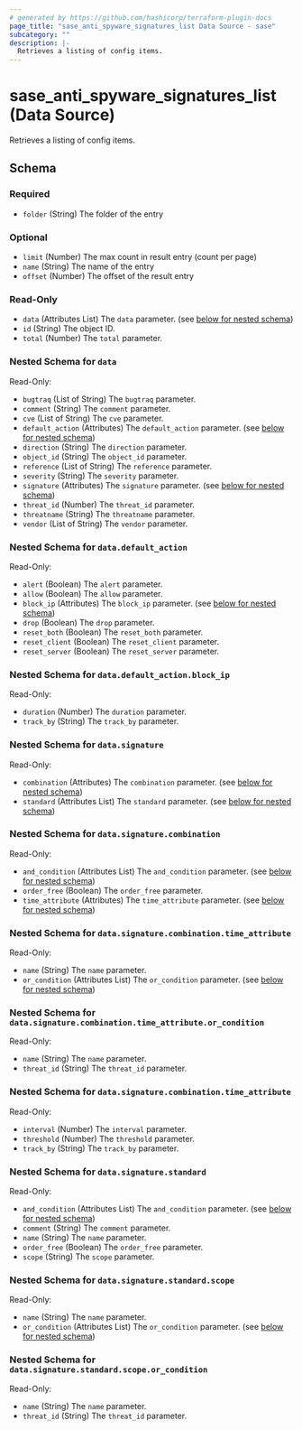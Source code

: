 ```yaml
---
# generated by https://github.com/hashicorp/terraform-plugin-docs
page_title: "sase_anti_spyware_signatures_list Data Source - sase"
subcategory: ""
description: |-
  Retrieves a listing of config items.
---
```


# sase_anti_spyware_signatures_list (Data Source)

Retrieves a listing of config items.



<!-- schema generated by tfplugindocs -->
## Schema

### Required

- `folder` (String) The folder of the entry

### Optional

- `limit` (Number) The max count in result entry (count per page)
- `name` (String) The name of the entry
- `offset` (Number) The offset of the result entry

### Read-Only

- `data` (Attributes List) The `data` parameter. (see [below for nested schema](#nestedatt--data))
- `id` (String) The object ID.
- `total` (Number) The `total` parameter.

<a id="nestedatt--data"></a>
### Nested Schema for `data`

Read-Only:

- `bugtraq` (List of String) The `bugtraq` parameter.
- `comment` (String) The `comment` parameter.
- `cve` (List of String) The `cve` parameter.
- `default_action` (Attributes) The `default_action` parameter. (see [below for nested schema](#nestedatt--data--default_action))
- `direction` (String) The `direction` parameter.
- `object_id` (String) The `object_id` parameter.
- `reference` (List of String) The `reference` parameter.
- `severity` (String) The `severity` parameter.
- `signature` (Attributes) The `signature` parameter. (see [below for nested schema](#nestedatt--data--signature))
- `threat_id` (Number) The `threat_id` parameter.
- `threatname` (String) The `threatname` parameter.
- `vendor` (List of String) The `vendor` parameter.

<a id="nestedatt--data--default_action"></a>
### Nested Schema for `data.default_action`

Read-Only:

- `alert` (Boolean) The `alert` parameter.
- `allow` (Boolean) The `allow` parameter.
- `block_ip` (Attributes) The `block_ip` parameter. (see [below for nested schema](#nestedatt--data--default_action--block_ip))
- `drop` (Boolean) The `drop` parameter.
- `reset_both` (Boolean) The `reset_both` parameter.
- `reset_client` (Boolean) The `reset_client` parameter.
- `reset_server` (Boolean) The `reset_server` parameter.

<a id="nestedatt--data--default_action--block_ip"></a>
### Nested Schema for `data.default_action.block_ip`

Read-Only:

- `duration` (Number) The `duration` parameter.
- `track_by` (String) The `track_by` parameter.



<a id="nestedatt--data--signature"></a>
### Nested Schema for `data.signature`

Read-Only:

- `combination` (Attributes) The `combination` parameter. (see [below for nested schema](#nestedatt--data--signature--combination))
- `standard` (Attributes List) The `standard` parameter. (see [below for nested schema](#nestedatt--data--signature--standard))

<a id="nestedatt--data--signature--combination"></a>
### Nested Schema for `data.signature.combination`

Read-Only:

- `and_condition` (Attributes List) The `and_condition` parameter. (see [below for nested schema](#nestedatt--data--signature--combination--and_condition))
- `order_free` (Boolean) The `order_free` parameter.
- `time_attribute` (Attributes) The `time_attribute` parameter. (see [below for nested schema](#nestedatt--data--signature--combination--time_attribute))

<a id="nestedatt--data--signature--combination--and_condition"></a>
### Nested Schema for `data.signature.combination.time_attribute`

Read-Only:

- `name` (String) The `name` parameter.
- `or_condition` (Attributes List) The `or_condition` parameter. (see [below for nested schema](#nestedatt--data--signature--combination--time_attribute--or_condition))

<a id="nestedatt--data--signature--combination--time_attribute--or_condition"></a>
### Nested Schema for `data.signature.combination.time_attribute.or_condition`

Read-Only:

- `name` (String) The `name` parameter.
- `threat_id` (String) The `threat_id` parameter.



<a id="nestedatt--data--signature--combination--time_attribute"></a>
### Nested Schema for `data.signature.combination.time_attribute`

Read-Only:

- `interval` (Number) The `interval` parameter.
- `threshold` (Number) The `threshold` parameter.
- `track_by` (String) The `track_by` parameter.



<a id="nestedatt--data--signature--standard"></a>
### Nested Schema for `data.signature.standard`

Read-Only:

- `and_condition` (Attributes List) The `and_condition` parameter. (see [below for nested schema](#nestedatt--data--signature--standard--and_condition))
- `comment` (String) The `comment` parameter.
- `name` (String) The `name` parameter.
- `order_free` (Boolean) The `order_free` parameter.
- `scope` (String) The `scope` parameter.

<a id="nestedatt--data--signature--standard--and_condition"></a>
### Nested Schema for `data.signature.standard.scope`

Read-Only:

- `name` (String) The `name` parameter.
- `or_condition` (Attributes List) The `or_condition` parameter. (see [below for nested schema](#nestedatt--data--signature--standard--scope--or_condition))

<a id="nestedatt--data--signature--standard--scope--or_condition"></a>
### Nested Schema for `data.signature.standard.scope.or_condition`

Read-Only:

- `name` (String) The `name` parameter.
- `threat_id` (String) The `threat_id` parameter.


